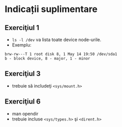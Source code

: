 # Indicații suplimentare

## Exerciţiul 1
* `ls -l /dev` va lista toate device node-urile.
* Exemplu:

```
brw-rw---T 1 root disk 8, 1 May 14 19:50 /dev/sda1
b - block device, 8 - major, 1 - minor
```

## Exerciţiul 3
* trebuie să includeţi `<sys/mount.h>`

## Exerciţiul 6
* man opendir
* trebuie incluse `<sys/types.h>` şi `<dirent.h>`
